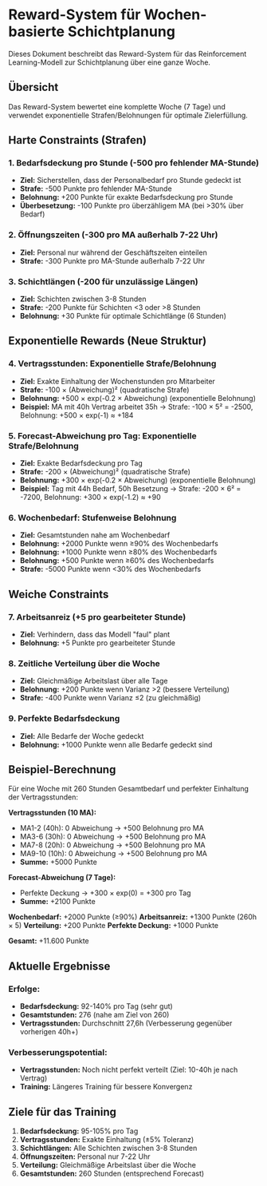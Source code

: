 # Reward-System für Wochen-basierte Schichtplanung

Dieses Dokument beschreibt das Reward-System für das Reinforcement Learning-Modell zur Schichtplanung über eine ganze Woche.

## Übersicht

Das Reward-System bewertet eine komplette Woche (7 Tage) und verwendet exponentielle Strafen/Belohnungen für optimale Zielerfüllung.

## Harte Constraints (Strafen)

### 1. Bedarfsdeckung pro Stunde (-500 pro fehlender MA-Stunde)
- **Ziel:** Sicherstellen, dass der Personalbedarf pro Stunde gedeckt ist
- **Strafe:** -500 Punkte pro fehlender MA-Stunde
- **Belohnung:** +200 Punkte für exakte Bedarfsdeckung pro Stunde
- **Überbesetzung:** -100 Punkte pro überzähligem MA (bei >30% über Bedarf)

### 2. Öffnungszeiten (-300 pro MA außerhalb 7-22 Uhr)
- **Ziel:** Personal nur während der Geschäftszeiten einteilen
- **Strafe:** -300 Punkte pro MA-Stunde außerhalb 7-22 Uhr

### 3. Schichtlängen (-200 für unzulässige Längen)
- **Ziel:** Schichten zwischen 3-8 Stunden
- **Strafe:** -200 Punkte für Schichten <3 oder >8 Stunden
- **Belohnung:** +30 Punkte für optimale Schichtlänge (6 Stunden)

## Exponentielle Rewards (Neue Struktur)

### 4. Vertragsstunden: Exponentielle Strafe/Belohnung
- **Ziel:** Exakte Einhaltung der Wochenstunden pro Mitarbeiter
- **Strafe:** -100 × (Abweichung)² (quadratische Strafe)
- **Belohnung:** +500 × exp(-0.2 × Abweichung) (exponentielle Belohnung)
- **Beispiel:** MA mit 40h Vertrag arbeitet 35h → Strafe: -100 × 5² = -2500, Belohnung: +500 × exp(-1) ≈ +184

### 5. Forecast-Abweichung pro Tag: Exponentielle Strafe/Belohnung
- **Ziel:** Exakte Bedarfsdeckung pro Tag
- **Strafe:** -200 × (Abweichung)² (quadratische Strafe)
- **Belohnung:** +300 × exp(-0.2 × Abweichung) (exponentielle Belohnung)
- **Beispiel:** Tag mit 44h Bedarf, 50h Besetzung → Strafe: -200 × 6² = -7200, Belohnung: +300 × exp(-1.2) ≈ +90

### 6. Wochenbedarf: Stufenweise Belohnung
- **Ziel:** Gesamtstunden nahe am Wochenbedarf
- **Belohnung:** +2000 Punkte wenn ≥90% des Wochenbedarfs
- **Belohnung:** +1000 Punkte wenn ≥80% des Wochenbedarfs
- **Belohnung:** +500 Punkte wenn ≥60% des Wochenbedarfs
- **Strafe:** -5000 Punkte wenn <30% des Wochenbedarfs

## Weiche Constraints

### 7. Arbeitsanreiz (+5 pro gearbeiteter Stunde)
- **Ziel:** Verhindern, dass das Modell "faul" plant
- **Belohnung:** +5 Punkte pro gearbeiteter Stunde

### 8. Zeitliche Verteilung über die Woche
- **Ziel:** Gleichmäßige Arbeitslast über alle Tage
- **Belohnung:** +200 Punkte wenn Varianz >2 (bessere Verteilung)
- **Strafe:** -400 Punkte wenn Varianz ≤2 (zu gleichmäßig)

### 9. Perfekte Bedarfsdeckung
- **Ziel:** Alle Bedarfe der Woche gedeckt
- **Belohnung:** +1000 Punkte wenn alle Bedarfe gedeckt sind

## Beispiel-Berechnung

Für eine Woche mit 260 Stunden Gesamtbedarf und perfekter Einhaltung der Vertragsstunden:

**Vertragsstunden (10 MA):**
- MA1-2 (40h): 0 Abweichung → +500 Belohnung pro MA
- MA3-6 (30h): 0 Abweichung → +500 Belohnung pro MA  
- MA7-8 (20h): 0 Abweichung → +500 Belohnung pro MA
- MA9-10 (10h): 0 Abweichung → +500 Belohnung pro MA
- **Summe:** +5000 Punkte

**Forecast-Abweichung (7 Tage):**
- Perfekte Deckung → +300 × exp(0) = +300 pro Tag
- **Summe:** +2100 Punkte

**Wochenbedarf:** +2000 Punkte (≥90%)
**Arbeitsanreiz:** +1300 Punkte (260h × 5)
**Verteilung:** +200 Punkte
**Perfekte Deckung:** +1000 Punkte

**Gesamt:** +11.600 Punkte

## Aktuelle Ergebnisse

### Erfolge:
- **Bedarfsdeckung:** 92-140% pro Tag (sehr gut)
- **Gesamtstunden:** 276 (nahe am Ziel von 260)
- **Vertragsstunden:** Durchschnitt 27,6h (Verbesserung gegenüber vorherigen 40h+)

### Verbesserungspotential:
- **Vertragsstunden:** Noch nicht perfekt verteilt (Ziel: 10-40h je nach Vertrag)
- **Training:** Längeres Training für bessere Konvergenz

## Ziele für das Training

1. **Bedarfsdeckung:** 95-105% pro Tag
2. **Vertragsstunden:** Exakte Einhaltung (±5% Toleranz)
3. **Schichtlängen:** Alle Schichten zwischen 3-8 Stunden
4. **Öffnungszeiten:** Personal nur 7-22 Uhr
5. **Verteilung:** Gleichmäßige Arbeitslast über die Woche
6. **Gesamtstunden:** 260 Stunden (entsprechend Forecast) 